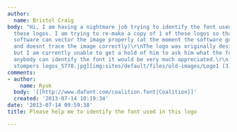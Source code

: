 ```yaml
---
author:
  name: Bristol Craig
body: "Hi, I am having a nightmare job trying to identify the font used to design
  these logos. I am trying to re-make a copy of 1 of these logos so that vinyl cutting
  software can vector the image properly (at the moment the software goes a bit haywire
  and doesnt trace the image correctly)\r\nThe logo was originally designed by a friend,
  but I am currently unable to get a hold of him to ask him what the font is, so if
  anybody can identify the font it would be very much appreciated.\r\n[img:sites/default/files/old-images/adrenaline
  stompers logos_5778.jpg][img:sites/default/files/old-images/Logo1 (3)_6311.jpg]"
comments:
- author:
    name: Ryuk
  body: '[[http://www.dafont.com/coalition.font|Coalition]]'
  created: '2013-07-14 10:19:34'
date: '2013-07-14 09:59:38'
title: Please help me to identify the font used in this logo

---
```

